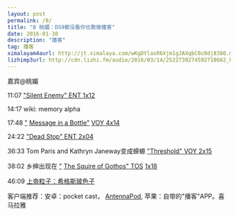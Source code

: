 ```yaml
---
layout: post
permalink: /8/
title: "8 桃媚：DS9都没看你也敢做播客"
date: 2016-01-30
description: "播客"
tag: 播客 
ximalayam4aurl: http://jt.ximalaya.com/wKgDYlasR6Xjm1gJAXqbC0c0dj8380.m4a?channel=rss&album_id=3135361&track_id=11960108&uid=6418191&jt=http://audio.xmcdn.com/group9/M08/F6/25/wKgDYlasR6Xjm1gJAXqbC0c0dj8380.m4a
lizhimp3url: http://cdn.lizhi.fm/audio/2016/03/14/2522730274592710662_hd.mp3
---   
```


嘉宾@桃媚

11:07 [&quot;Silent Enemy&quot; ](http://memory-alpha.wikia.com/wiki/Silent_Enemy_%28episode%29) [ENT ](http://memory-alpha.wikia.com/wiki/Silent_Enemy_%28episode%29) [1x12](http://memory-alpha.wikia.com/wiki/Silent_Enemy_%28episode%29)

14:17 wiki: memory alpha

17:48 [&quot;](http://memory-alpha.wikia.com/wiki/Message_in_a_Bottle_%28episode%29) [Message in a Bottle&quot;](http://memory-alpha.wikia.com/wiki/Message_in_a_Bottle_%28episode%29) [VOY ](http://memory-alpha.wikia.com/wiki/Message_in_a_Bottle_%28episode%29) [4x14](http://memory-alpha.wikia.com/wiki/Message_in_a_Bottle_%28episode%29)

24:22 [&quot;Dead Stop&quot; ENT ](http://memory-alpha.wikia.com/wiki/Dead_Stop_%28episode%29) [2x04](http://memory-alpha.wikia.com/wiki/Dead_Stop_%28episode%29)

36:33 Tom Paris and Kathryn Janeway变成蝾螈 [&quot;Threshold&quot; VOY 2x15](https://en.wikipedia.org/wiki/Threshold_%28Star_Trek:_Voyager%29)

38:02 乡绅出现在 [&quot;](http://memory-alpha.wikia.com/wiki/The_Squire_of_Gothos) [The Squire of Gothos&quot; ](http://memory-alpha.wikia.com/wiki/The_Squire_of_Gothos) [TOS](http://memory-alpha.wikia.com/wiki/The_Squire_of_Gothos) [1x18](http://memory-alpha.wikia.com/wiki/The_Squire_of_Gothos)

46:09  [上帝粒子：希格斯玻色子](https://zh.wikipedia.org/wiki/%E5%B8%8C%E6%A0%BC%E6%96%AF%E7%8E%BB%E8%89%B2%E5%AD%90)

客户端推荐：安卓：pocket cast， [AntennaPod](https://play.google.com/store/apps/details?id=de.danoeh.antennapod&amp;amp;hl=en), 苹果：自带的&quot;播客&quot;APP。喜马拉雅